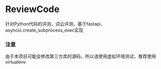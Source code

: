 # ReviewCode
针对Python代码的评测，词云评测，基于fastapi、asyncio.create_subprocess_exec实现

### 注意

由于本项目可能会修改第三方库的源码，所以请使用虚拟环境测试，推荐使用virtualenv

